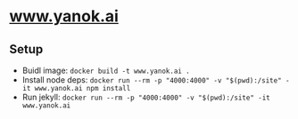 # www.yanok.ai

## Setup

* Buidl image: `docker build -t www.yanok.ai .`
* Install node deps: `docker run --rm -p "4000:4000" -v "$(pwd):/site" -it www.yanok.ai npm install`
* Run jekyll: `docker run --rm -p "4000:4000" -v "$(pwd):/site" -it www.yanok.ai`